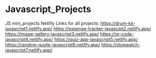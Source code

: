 # Javascript_Projects
JS mini_projects
Netlify Links for all projects:
https://drum-kit-javascript1.netlify.app/
https://expense-tracker-javascipt2.netlify.app/
https://image-gallery-javascript3.netlify.app/
https://qr-code-javascript4.netlify.app/
https://quiz-app-javascript5.netlify.app/
https://random-quote-javascript6.netlify.app/
https://stopwatch-javascript7.netlify.app/
